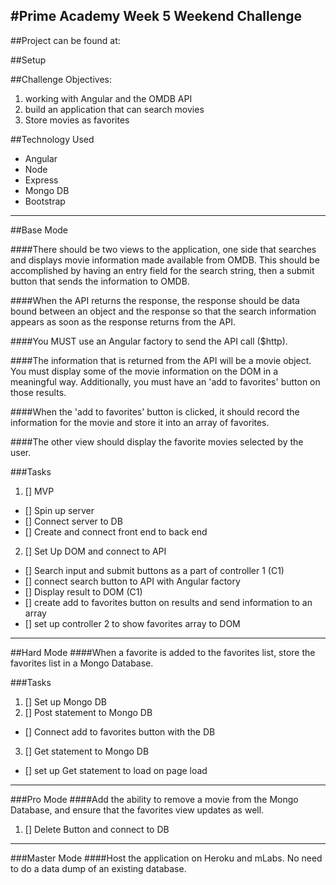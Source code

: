 #Prime Academy Week 5 Weekend Challenge
---
##Project can be found at:


##Setup


##Challenge Objectives:
1. working with Angular and the OMDB API
2. build an application that can search movies
3. Store movies as favorites

##Technology Used
- Angular
- Node
- Express
- Mongo DB
- Bootstrap

---

##Base Mode

####There should be two views to the application, one side that searches and displays movie information made available from OMDB. This should be accomplished by having an entry field for the search string, then a submit button that sends the information to OMDB.

####When the API returns the response, the response should be data bound between an object and the response so that the search information appears as soon as the response returns from the API.

####You MUST use an Angular factory to send the API call ($http).

####The information that is returned from the API will be a movie object. You must display some of the movie information on the DOM in a meaningful way. Additionally, you must have an 'add to favorites' button on those results.

####When the 'add to favorites' button is clicked, it should record the information for the movie and store it into an array of favorites.

####The other view should display the favorite movies selected by the user.

###Tasks
1. [] MVP
  - [] Spin up server
  - [] Connect server to DB
  - [] Create and connect front end to back end
2. [] Set Up DOM and connect to API
  - [] Search input and submit buttons as a part of controller 1 (C1)
  - [] connect search button to API with Angular factory
  - [] Display result to DOM (C1)
  - [] create add to favorites button on results and send information to an array
  - [] set up controller 2 to show favorites array to DOM

---

##Hard Mode
####When a favorite is added to the favorites list, store the favorites list in a Mongo Database.

###Tasks
1. [] Set up Mongo DB
2. [] Post statement to Mongo DB
  - [] Connect add to favorites button with the DB
3. [] Get statement to Mongo DB
  - [] set up Get statement to load on page load

---
###Pro Mode
####Add the ability to remove a movie from the Mongo Database, and ensure that the favorites view updates as well.
1. [] Delete Button and connect to DB
---
###Master Mode
####Host the application on Heroku and mLabs. No need to do a data dump of an existing database.
